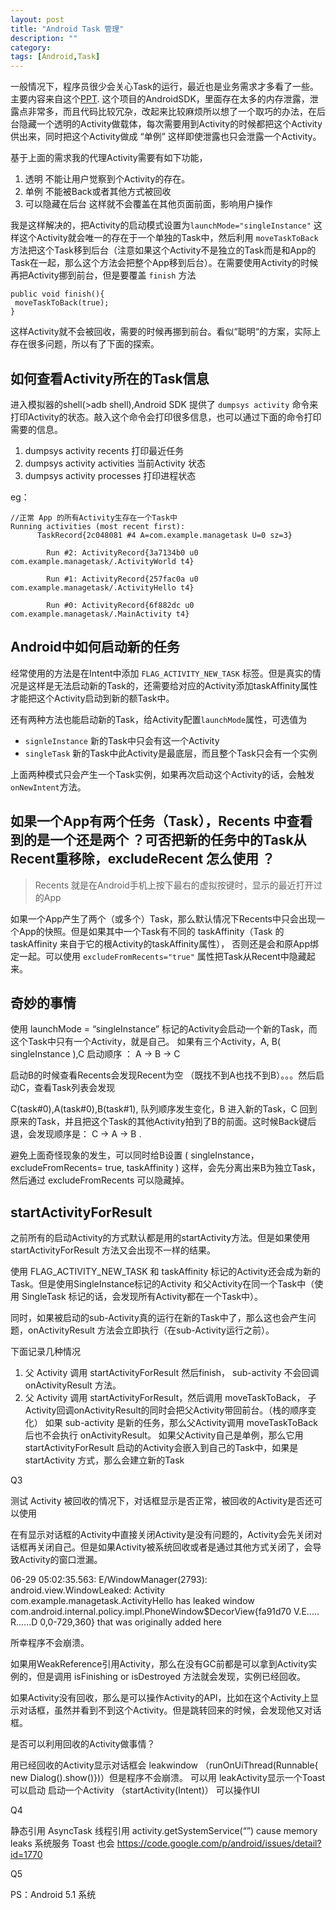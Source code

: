 ```yaml
---
layout: post
title: "Android Task 管理"
description: ""
category: 
tags: [Android,Task]
---
```


一般情况下，程序员很少会关心Task的运行，最近也是业务需求才多看了一些。主要内容来自这个[PPT](http://www.slideshare.net/RanNachmany/manipulating-android-tasks-and-back-stack). 这个项目的AndroidSDK，里面存在太多的内存泄露，泄露点非常多，而且代码比较冗杂，改起来比较麻烦所以想了一个取巧的办法，在后台隐藏一个透明的Activity做载体，每次需要用到Activity的时候都把这个Activity供出来，同时把这个Activity做成 “单例” 这样即使泄露也只会泄露一个Activity。

基于上面的需求我的代理Activity需要有如下功能，

1. 透明 不能让用户觉察到个Activity的存在。
2. 单例 不能被Back或者其他方式被回收
3. 可以隐藏在后台 这样就不会覆盖在其他页面前面，影响用户操作

我是这样解决的，把Activity的启动模式设置为`launchMode="singleInstance"` 这样这个Activity就会唯一的存在于一个单独的Task中，然后利用 `moveTaskToBack` 方法把这个Task移到后台（注意如果这个Activity不是独立的Task而是和App的Task在一起，那么这个方法会把整个App移到后台）。在需要使用Activity的时候再把Activity挪到前台，但是要覆盖 `finish` 方法 

```
public void finish(){
 moveTaskToBack(true);
}
```

这样Activity就不会被回收，需要的时候再挪到前台。看似“聪明“的方案，实际上存在很多问题，所以有了下面的探索。

## 如何查看Activity所在的Task信息

进入模拟器的shell(>adb shell),Android SDK 提供了 `dumpsys activity` 命令来打印Activity的状态。敲入这个命令会打印很多信息，也可以通过下面的命令打印需要的信息。

1. dumpsys activity recents 打印最近任务
2. dumpsys activity activities 当前Activity 状态
3. dumpsys activity processes 打印进程状态

eg：

```
//正常 App 的所有Activity生存在一个Task中
Running activities (most recent first):
      TaskRecord{2c048081 #4 A=com.example.managetask U=0 sz=3}

        Run #2: ActivityRecord{3a7134b0 u0 com.example.managetask/.ActivityWorld t4}

        Run #1: ActivityRecord{257fac0a u0 com.example.managetask/.ActivityHello t4}

        Run #0: ActivityRecord{6f882dc u0 com.example.managetask/.MainActivity t4}
```

## Android中如何启动新的任务

经常使用的方法是在Intent中添加 `FLAG_ACTIVITY_NEW_TASK`  标签。但是真实的情况是这样是无法启动新的Task的，还需要给对应的Activity添加taskAffinity属性才能把这个Activity启动到新的额Task中。

还有两种方法也能启动新的Task，给Activity配置`launchMode`属性，可选值为 

* `signleInstance`  新的Task中只会有这一个Activity
* `singleTask` 新的Task中此Activity是最底层，而且整个Task只会有一个实例

上面两种模式只会产生一个Task实例，如果再次启动这个Activity的话，会触发`onNewIntent`方法。

## 如果一个App有两个任务（Task），Recents 中查看到的是一个还是两个 ？可否把新的任务中的Task从Recent重移除，excludeRecent 怎么使用 ？

> Recents 就是在Android手机上按下最右的虚拟按键时，显示的最近打开过的App

如果一个App产生了两个（或多个）Task，那么默认情况下Recents中只会出现一个App的快照。但是如果其中一个Task有不同的 taskAffinity（Task 的 taskAffinity 来自于它的根Activity的taskAffinity属性）， 否则还是会和原App绑定一起。可以使用 `excludeFromRecents="true"` 属性把Task从Recent中隐藏起来。


## 奇妙的事情

使用 launchMode = “singleInstance”  标记的Activity会启动一个新的Task，而这个Task中只有一个Activity，就是自己。
如果有三个Activity，A, B( singleInstance ),C 	启动顺序 ： A -> B -> C

启动B的时候查看Recents会发现Recent为空 （既找不到A也找不到B）。。。然后启动C，查看Task列表会发现

C(task#0),A(task#0),B(task#1),  队列顺序发生变化，B 进入新的Task，C 回到原来的Task，并且把这个Task的其他Activity拍到了B的前面。这时候Back键后退，会发现顺序是：  C -> A -> B .

避免上面奇怪现象的发生，可以同时给B设置 ( singleInstance，excludeFromRecents= true, taskAffinity ) 这样，会先分离出来B为独立Task，然后通过 excludeFromRecents 可以隐藏掉。

## startActivityForResult 

之前所有的启动Activity的方式默认都是用的startActivity方法。但是如果使用 startActivityForResult 方法又会出现不一样的结果。

使用 FLAG_ACTIVITY_NEW_TASK 和 taskAffinity 标记的Activity还会成为新的Task。但是使用SingleInstance标记的Activity 和父Activity在同一个Task中（使用  SingleTask 标记的话，会发现所有Activity都在一个Task中）。

同时，如果被启动的sub-Activity真的运行在新的Task中了，那么这也会产生问题，onActivityResult 方法会立即执行（在sub-Activity运行之前）。

下面记录几种情况

1. 父 Activity 调用 startActivityForResult 然后finish， sub-activity 不会回调 onActivityResult 方法。
2. 父 Activity 调用 startActivityForResult，然后调用 moveTaskToBack， 子Activity回调onActivityResult的同时会把父Activity带回前台。（栈的顺序变化）
如果 sub-activity 是新的任务，那么父Activity调用 moveTaskToBack 后也不会执行 onActivityResult。
如果父Activity自己是单例，那么它用 startActivityForResult 启动的Activity会嵌入到自己的Task中，如果是 startActivity 方式，那么会建立新的Task








Q3

测试 Activity 被回收的情况下，对话框显示是否正常，被回收的Activity是否还可以使用

在有显示对话框的Activity中直接关闭Activity是没有问题的，Activity会先关闭对话框再关闭自己。但是如果Activity被系统回收或者是通过其他方式关闭了，会导致Activity的窗口泄漏。

06-29 05:02:35.563: E/WindowManager(2793): android.view.WindowLeaked: Activity com.example.managetask.ActivityHello has leaked window com.android.internal.policy.impl.PhoneWindow$DecorView{fa91d70 V.E..... R......D 0,0-729,360} that was originally added here

所幸程序不会崩溃。

如果用WeakReference引用Activity，那么在没有GC前都是可以拿到Activity实例的，但是调用 isFinishing or isDestroyed 方法就会发现，实例已经回收。

如果Activity没有回收，那么是可以操作Activity的API，比如在这个Activity上显示对话框，虽然并看到不到这个Activity。但是跳转回来的时候，会发现他又对话框。

是否可以利用回收的Activity做事情？

用已经回收的Activity显示对话框会 leakwindow （runOnUiThread(Runnable{ new Dialog().show()})）但是程序不会崩溃。
可以用 leakActivity显示一个Toast
可以启动 启动一个Activity （startActivity(Intent)）
可以操作UI




Q4 

静态引用
AsyncTask 线程引用
activity.getSystemService(“”) cause memory leaks 系统服务
Toast 也会 https://code.google.com/p/android/issues/detail?id=1770

Q5


PS：Android 5.1 系统
